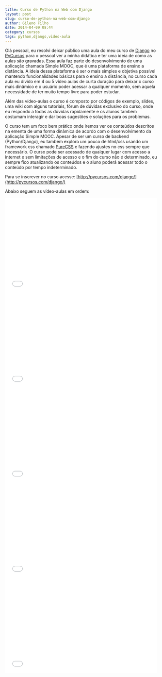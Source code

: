 ```yaml
---
title: Curso de Python na Web com Django
layout: post
slug: curso-de-python-na-web-com-django
author: Gileno Filho
date: 2014-04-09 08:44
category: cursos
tags: python,django,video-aula
---
```


Olá pessoal, eu resolvi deixar público uma aula do meu curso de [Django](http://pycursos.com/django/) no [PyCursos](http://pycursos.com/) para o pessoal ver a minha didática e ter uma ideia de como as aulas são gravadas. Essa aula faz parte do desenvolvimento de uma aplicação chamada Simple MOOC, que é uma plataforma de ensino a distância. A ideia dessa plataforma é ser o mais simples e objetiva possível mantendo funcionalidades básicas para o ensino a distância, no curso cada aula eu divido em 4 ou 5 vídeo aulas de curta duração para deixar o curso mais dinâmico e o usuário poder acessar a qualquer momento, sem aquela necessidade de ter muito tempo livre para poder estudar.

Além das vídeo-aulas o curso é composto por códigos de exemplo, slides, uma wiki com alguns tutoriais, fórum de dúvidas exclusivo do curso, onde eu respondo a todas as dúvidas rapidamente e os alunos também costumam interagir e dar boas sugestões e soluções para os problemas.

O curso tem um foco bem prático onde iremos ver os conteúdos descritos na ementa de uma forma dinâmica de acordo com o desenvolvimento da aplicação Simple MOOC. Apesar de ser um curso de backend (Python/Django), eu também exploro um pouco de html/css usando um framework css chamado [PureCSS](http://purecss.io/) e fazendo ajustes no css sempre que necessário. O curso pode ser acessado de qualquer lugar com acesso a internet e sem limitações de acesso e o fim do curso não é determinado, eu sempre fico atualizando os conteúdos e o aluno poderá acessar todo o conteúdo por tempo indeterminado.

Para se inscrever no curso acesse: [http://pycursos.com/django/](http://pycursos.com/django/)

Abaixo seguem as vídeo-aulas em ordem:

<iframe src="//player.vimeo.com/video/91448543" width="500" height="313" frameborder="0" webkitallowfullscreen mozallowfullscreen allowfullscreen></iframe>

<iframe src="//player.vimeo.com/video/91448544" width="500" height="313" frameborder="0" webkitallowfullscreen mozallowfullscreen allowfullscreen></iframe>

<iframe src="//player.vimeo.com/video/91462902" width="500" height="313" frameborder="0" webkitallowfullscreen mozallowfullscreen allowfullscreen></iframe>

<iframe src="//player.vimeo.com/video/91462903" width="500" height="313" frameborder="0" webkitallowfullscreen mozallowfullscreen allowfullscreen></iframe>

<iframe src="//player.vimeo.com/video/91462904" width="500" height="313" frameborder="0" webkitallowfullscreen mozallowfullscreen allowfullscreen></iframe>
